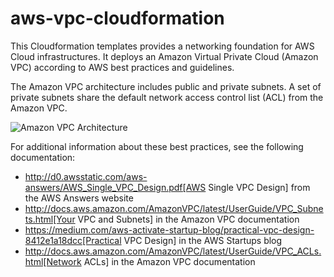 # aws-vpc-cloudformation

This Cloudformation templates provides a networking foundation for AWS Cloud infrastructures. It deploys an Amazon Virtual Private Cloud (Amazon VPC) according to AWS best practices and guidelines.

The Amazon VPC architecture includes public and private subnets. A set of private subnets share the default network access control list (ACL) from the Amazon VPC.

![Amazon VPC Architecture](https://docs.aws.amazon.com/quickstart/latest/vpc/images/quickstart-vpc-design-fullscreen.png)

For additional information about these best practices, see the following
documentation:

* http://d0.awsstatic.com/aws-answers/AWS_Single_VPC_Design.pdf[AWS
Single VPC Design] from the AWS Answers website
* http://docs.aws.amazon.com/AmazonVPC/latest/UserGuide/VPC_Subnets.html[Your
VPC and Subnets] in the Amazon VPC documentation
* https://medium.com/aws-activate-startup-blog/practical-vpc-design-8412e1a18dcc[Practical
VPC Design] in the AWS Startups blog
* http://docs.aws.amazon.com/AmazonVPC/latest/UserGuide/VPC_ACLs.html[Network
ACLs] in the Amazon VPC documentation